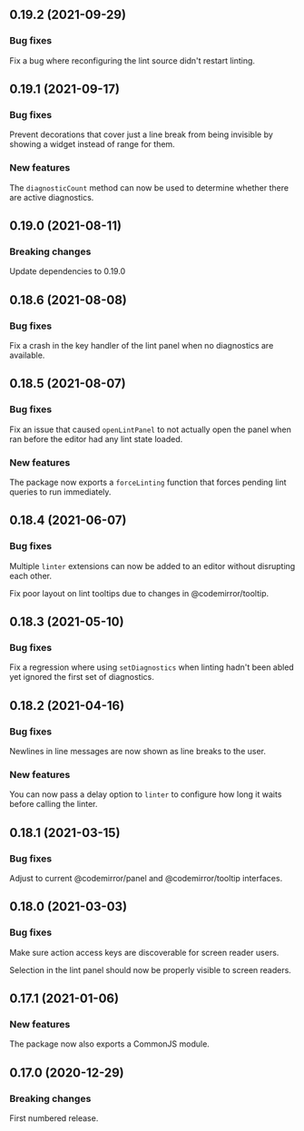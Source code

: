 ## 0.19.2 (2021-09-29)

### Bug fixes

Fix a bug where reconfiguring the lint source didn't restart linting.

## 0.19.1 (2021-09-17)

### Bug fixes

Prevent decorations that cover just a line break from being invisible by showing a widget instead of range for them.

### New features

The `diagnosticCount` method can now be used to determine whether there are active diagnostics.

## 0.19.0 (2021-08-11)

### Breaking changes

Update dependencies to 0.19.0

## 0.18.6 (2021-08-08)

### Bug fixes

Fix a crash in the key handler of the lint panel when no diagnostics are available.

## 0.18.5 (2021-08-07)

### Bug fixes

Fix an issue that caused `openLintPanel` to not actually open the panel when ran before the editor had any lint state loaded.

### New features

The package now exports a `forceLinting` function that forces pending lint queries to run immediately.

## 0.18.4 (2021-06-07)

### Bug fixes

Multiple `linter` extensions can now be added to an editor without disrupting each other.

Fix poor layout on lint tooltips due to changes in @codemirror/tooltip.

## 0.18.3 (2021-05-10)

### Bug fixes

Fix a regression where using `setDiagnostics` when linting hadn't been abled yet ignored the first set of diagnostics.

## 0.18.2 (2021-04-16)

### Bug fixes

Newlines in line messages are now shown as line breaks to the user.

### New features

You can now pass a delay option to `linter` to configure how long it waits before calling the linter.

## 0.18.1 (2021-03-15)

### Bug fixes

Adjust to current @codemirror/panel and @codemirror/tooltip interfaces.

## 0.18.0 (2021-03-03)

### Bug fixes

Make sure action access keys are discoverable for screen reader users.

Selection in the lint panel should now be properly visible to screen readers.

## 0.17.1 (2021-01-06)

### New features

The package now also exports a CommonJS module.

## 0.17.0 (2020-12-29)

### Breaking changes

First numbered release.

